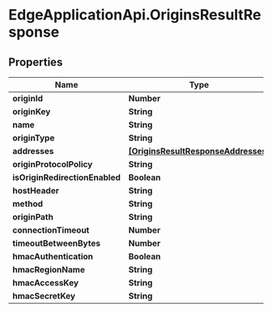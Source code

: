 # EdgeApplicationApi.OriginsResultResponse

## Properties

Name | Type | Description | Notes
------------ | ------------- | ------------- | -------------
**originId** | **Number** |  | 
**originKey** | **String** |  | 
**name** | **String** |  | 
**originType** | **String** |  | 
**addresses** | [**[OriginsResultResponseAddresses]**](OriginsResultResponseAddresses.md) |  | 
**originProtocolPolicy** | **String** |  | 
**isOriginRedirectionEnabled** | **Boolean** |  | 
**hostHeader** | **String** |  | 
**method** | **String** |  | 
**originPath** | **String** |  | 
**connectionTimeout** | **Number** |  | 
**timeoutBetweenBytes** | **Number** |  | 
**hmacAuthentication** | **Boolean** |  | 
**hmacRegionName** | **String** |  | 
**hmacAccessKey** | **String** |  | 
**hmacSecretKey** | **String** |  | 



